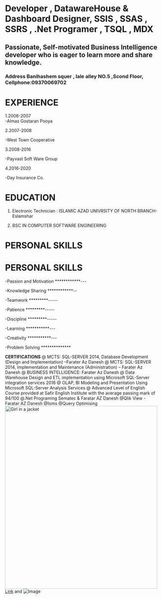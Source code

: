 
#    Developer  ,  DatawareHouse &  Dashboard   Designer,   SSIS , SSAS , SSRS , .Net Programer  , TSQL ,  MDX                                                   
##   Passionate, Self-motivated Business Intelligence developer who is eager to learn more and share knowledge.    
###   Address  Banihashem squer , lale alley NO.5 ,Scond Floor, Cellphone:09370069702                                                         

#  EXPERIENCE

1.2006-2007                                                                                                                                                                                       
-Almas Gostaran Pooya  

2.2007-2008

-West Town Cooperative

3.2008-2016

-Payvast Soft Ware Group 

4.2016-2020

-Day Insurance Co.
 
 
 #  EDUCATION
 
 1.  Electronic Technician : ISLAMIC AZAD UNIVRSITY OF NORTH BRANCH-Eslamshar  
 
 2.  BSC IN COMPUTER SOFTWARE ENGINEERING

#  PERSONAL SKILLS



# PERSONAL SKILLS

-Passion and Motivation ************---

-Knowledge Sharing      ************--

-Teamwork               *********-----

-Patience               *********-----

-Discipline             *********-----

-Learning               ***********---

-Creativity             ***********---

-Problem Solving        **************

**CERTIFICATIONS**
@ MCTS: SQL-SERVER 2014, Database Development (Design and Implementation) –Farater Az Danesh
@ MCTS: SQL-SERVER 2014, Implementation and Maintenance (Administration) – Farater Az Danesh
@ BUSINESS INTELLIGENCE: Farater Az Danesh
@ Data Warehouse Design and ETL implementation using Microsoft SQL-Server integration
services 2016
@ OLAP, BI Modeling and Presentation Using Microsoft SQL-Server Analysis Services
@ Advanced Level of English Course provided at Safir English Institute with the average passing
mark of 94/100 
@.Net Programing   Sematec & Faratar AZ Danesh
@Qlik View    -Faratar AZ Danesh
@Isms
@Query Optimising
<img src="img_girl.jpg" alt="Girl in a jacket" width="500" height="600">
[Link](url) and ![Image](src)
```

